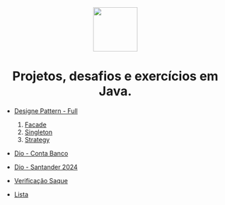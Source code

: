 <div style="text-align: center;">
  <img src="https://cdn.jsdelivr.net/gh/devicons/devicon@latest/icons/java/java-original-wordmark.svg" height="100px" />
  <h1>Projetos, desafios e exercícios em Java.</h1>
</div>

- [Designe Pattern - Full](https://github.com/JoaoASouzaN/Java/tree/main/ConceitoDesignPatternsCompleto)
    1. [Facade](https://github.com/JoaoASouzaN/Java/tree/main/ConceitoDesignPatternsFacade)
    2. [Singleton](https://github.com/JoaoASouzaN/Java/tree/main/ConceitoDesignPatternsSingleton)
    3. [Strategy](https://github.com/JoaoASouzaN/Java/tree/main/ConceitoDesignPatternsStrategy)
 
- [Dio - Conta Banco](https://github.com/JoaoASouzaN/Java/tree/main/Dio%20-%20ContaBanco/src)
- [Dio - Santander 2024](https://github.com/JoaoASouzaN/Java/tree/main/Dio%20-%20Santander%202024%20-%20Backend%20com%20Java)
- [Verificação Saque](https://github.com/JoaoASouzaN/Java/tree/main/ExEmJavaVerificacaoSaque)
- [Lista](https://github.com/JoaoASouzaN/Java/tree/main/ExJavaLista)
